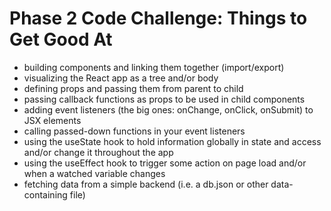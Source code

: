 # Phase 2 Code Challenge: Things to Get Good At

- building components and linking them together (import/export)
- visualizing the React app as a tree and/or body
- defining props and passing them from parent to child
- passing callback functions as props to be used in child components
- adding event listeners (the big ones: onChange, onClick, onSubmit) to JSX elements
- calling passed-down functions in your event listeners
- using the useState hook to hold information globally in state and access and/or change it throughout the app
- using the useEffect hook to trigger some action on page load and/or when a watched variable changes
- fetching data from a simple backend (i.e. a db.json or other data-containing file)